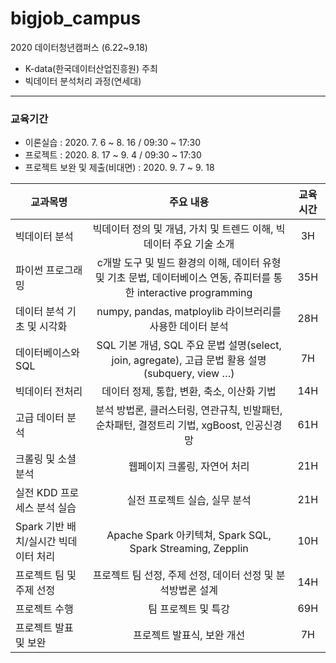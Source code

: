 # bigjob_campus
2020 데이터청년캠퍼스 (6.22~9.18)
- K-data(한국데이터산업진흥원) 주최
- 빅데이터 분석처리 과정(연세대)

---

### 교육기간
- 이론실습 : 2020. 7. 6 ~ 8. 16 / 09:30 ~ 17:30
- 프로젝트 : 2020. 8. 17 ~ 9. 4 / 09:30 ~ 17:30
- 프로젝트 보완 및 제출(비대면) : 2020. 9. 7 ~ 9. 18

교과목명 | 주요 내용 | 교육시간
| - |:-:| :-:|
빅데이터 분석 | 빅데이터 정의 및 개념, 가치 및 트렌드 이해, 빅데이터 주요 기술 소개 | 3H
파이썬 프로그래밍 | c개발 도구 및 빌드 환경의 이해, 데이터 유형 및 기초 문법, 데이터베이스 연동, 쥬피터를 통한 interactive programming  | 35H
데이터 분석 기초 및 시각화 | numpy, pandas, matploylib 라이브러리를 사용한 데이터 분석 | 28H
데이터베이스와 SQL | SQL 기본 개념, SQL 주요 문법 설명(select, join, agregate), 고급 문법 활용 설명(subquery, view …) |7H
빅데이터 전처리 | 데이터 정제, 통합, 변환, 축소, 이산화 기법 | 	14H
고급 데이터 분석	| 분석 방법론, 클러스터링, 연관규칙, 빈발패턴, 순차패턴, 결정트리 기법, xgBoost, 인공신경망 | 61H
크롤링 및 소셜 분석 | 웹페이지 크롤링, 자연어 처리	 | 21H
실전 KDD 프로세스 분석 실습	| 실전 프로젝트 실습, 실무 분석 | 	21H
Spark 기반 배치/실시간 빅데이터 처리	| Apache Spark 아키텍쳐, Spark SQL, Spark Streaming, Zepplin	| 10H
프로젝트 팀 및 주제 선정 | 프로젝트 팀 선정, 주제 선정, 데이터 선정 및 분석방법론 설계 | 14H
프로젝트 수행 |  팀 프로젝트 및 특강 | 	69H
프로젝트 발표 및 보완 | 	프로젝트 발표식, 보완 개선	| 7H

